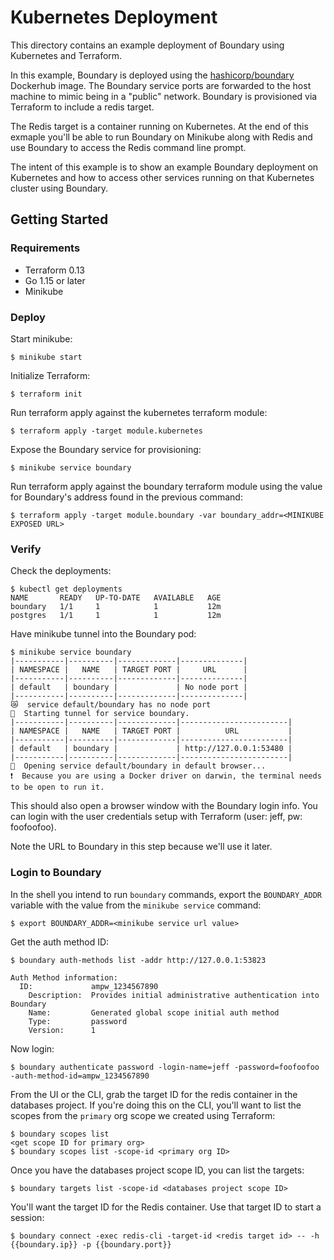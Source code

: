# Kubernetes Deployment

This directory contains an example deployment of Boundary using Kubernetes and Terraform.

In this example, Boundary is deployed using the [hashicorp/boundary](https://hub.docker.com/r/hashicorp/boundary) Dockerhub image. The Boundary service ports are forwarded to the host machine to mimic being in a "public" network. Boundary is provisioned via Terraform to include a redis target.

The Redis target is a container running on Kubernetes. At the end of this exmaple you'll be able to run Boundary on Minikube along with Redis and use Boundary to access the Redis command line prompt.

The intent of this example is to show an example Boundary deployment on Kubernetes and how to access other services running on that Kubernetes cluster using Boundary.  

## Getting Started

### Requirements
- Terraform 0.13
- Go 1.15 or later
- Minikube

### Deploy

Start minikube:

```
$ minikube start
```

Initialize Terraform:

```
$ terraform init
```

Run terraform apply against the kubernetes terraform module:

```
$ terraform apply -target module.kubernetes
```

Expose the Boundary service for provisioning:

```
$ minikube service boundary
```

Run terraform apply against the boundary terraform module using the value for Boundary's 
address found in the previous command:

```
$ terraform apply -target module.boundary -var boundary_addr=<MINIKUBE EXPOSED URL>
```

### Verify

Check the deployments:

```
$ kubectl get deployments
NAME       READY   UP-TO-DATE   AVAILABLE   AGE
boundary   1/1     1            1           12m
postgres   1/1     1            1           12m
```

Have minikube tunnel into the Boundary pod:

```
$ minikube service boundary
|-----------|----------|-------------|--------------|
| NAMESPACE |   NAME   | TARGET PORT |     URL      |
|-----------|----------|-------------|--------------|
| default   | boundary |             | No node port |
|-----------|----------|-------------|--------------|
😿  service default/boundary has no node port
🏃  Starting tunnel for service boundary.
|-----------|----------|-------------|------------------------|
| NAMESPACE |   NAME   | TARGET PORT |          URL           |
|-----------|----------|-------------|------------------------|
| default   | boundary |             | http://127.0.0.1:53480 |
|-----------|----------|-------------|------------------------|
🎉  Opening service default/boundary in default browser...
❗  Because you are using a Docker driver on darwin, the terminal needs to be open to run it.

```

This should also open a browser window with the Boundary login info. You can login with the 
user credentials setup with Terraform (user: jeff, pw: foofoofoo).

Note the URL to Boundary in this step because we'll use it later.

### Login to Boundary

In the shell you intend to run `boundary` commands, export the `BOUNDARY_ADDR` variable with 
the value from the `minikube service` command:

```
$ export BOUNDARY_ADDR=<minikube service url value>
```

Get the auth method ID:

```
$ boundary auth-methods list -addr http://127.0.0.1:53823

Auth Method information:
  ID:             ampw_1234567890
    Description:  Provides initial administrative authentication into Boundary
    Name:         Generated global scope initial auth method
    Type:         password
    Version:      1
```

Now login:

```
$ boundary authenticate password -login-name=jeff -password=foofoofoo -auth-method-id=ampw_1234567890
```

From the UI or the CLI, grab the target ID for the redis container in the databases project. If
you're doing this on the CLI, you'll want to list the scopes from the `primary` org scope we 
created using Terraform:

```
$ boundary scopes list
<get scope ID for primary org>
$ boundary scopes list -scope-id <primary org ID>
```

Once you have the databases project scope ID, you can list the targets:

```
$ boundary targets list -scope-id <databases project scope ID>
```

You'll want the target ID for the Redis container. Use that target ID to start a session:

```
$ boundary connect -exec redis-cli -target-id <redis target id> -- -h {{boundary.ip}} -p {{boundary.port}}
```
